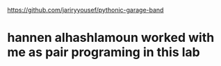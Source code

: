 https://github.com/jariryyousef/pythonic-garage-band

# hannen alhashlamoun worked with me as pair programing in this lab
